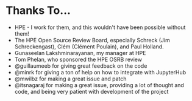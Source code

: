 <!---
(C) Copyright 2019 Hewlett Packard Enterprise Development LP

Permission is hereby granted, free of charge, to any person obtaining a
copy of this software and associated documentation files (the "Software"),
to deal in the Software without restriction, including without limitation
the rights to use, copy, modify, merge, publish, distribute, sublicense,
and/or sell copies of the Software, and to permit persons to whom the
Software is furnished to do so, subject to the following conditions:

The above copyright notice and this permission notice shall be included
in all copies or substantial portions of the Software.

THE SOFTWARE IS PROVIDED "AS IS", WITHOUT WARRANTY OF ANY KIND, EXPRESS OR
IMPLIED, INCLUDING BUT NOT LIMITED TO THE WARRANTIES OF MERCHANTABILITY,
FITNESS FOR A PARTICULAR PURPOSE AND NONINFRINGEMENT.  IN NO EVENT SHALL
THE AUTHORS OR COPYRIGHT HOLDERS BE LIABLE FOR ANY CLAIM, DAMAGES OR
OTHER LIABILITY, WHETHER IN AN ACTION OF CONTRACT, TORT OR OTHERWISE,
ARISING FROM, OUT OF OR IN CONNECTION WITH THE SOFTWARE OR THE USE OR
OTHER DEALINGS IN THE SOFTWARE.
--->

# Thanks To...

* HPE - I work for them, and this wouldn't have been possible without them!
* The HPE Open Source Review Board, especially Schreck (Jim Schreckengast), Clém (Clément Poulain), and Paul Holland.
* Gunaseelan Lakshminarayanan, my manager at HPE
* Tom Phelan, who sponsored the HPE OSRB review
* @guillaumeeb for giving great feedback on the code
* @minrk for giving a ton of help on how to integrate with JupyterHub
* @mwilbz for making a great issue and patch
* @itsnagaraj for making a great issue, providing a lot of thought and code, and being very patient with development of the project

